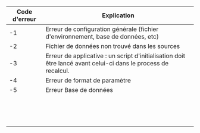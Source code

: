 | Code d'erreur | Explication                                                  |
| ------------- | ------------------------------------------------------------ |
| -1            | Erreur de configuration générale (fichier d'environnement, base de données, etc) |
| -2            | Fichier de données non trouvé dans les sources               |
| -3            | Erreur de applicative : un script d'initialisation doit être lancé avant celui-ci dans le process de recalcul. |
| -4            | Erreur de format de paramètre                                |
| -5            | Erreur Base de données                                       |
|               |                                                              |
|               |                                                              |
|               |                                                              |
|               |                                                              |
|               |                                                              |
|               |                                                              |
|               |                                                              |
|               |                                                              |
|               |                                                              |
|               |                                                              |
|               |                                                              |
|               |                                                              |
|               |                                                              |
|               |                                                              |

